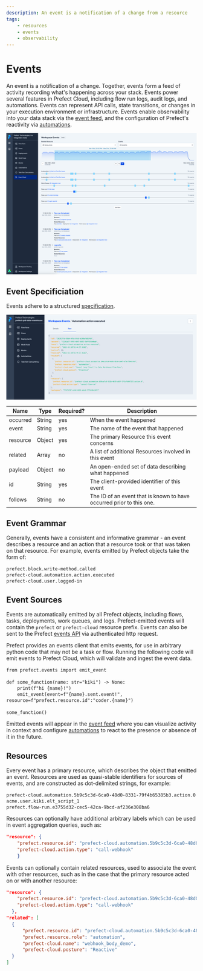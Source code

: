 ```yaml
---
description: An event is a notification of a change from a resource
tags:
    - resources
    - events
    - observability
---
```


# Events <span class="badge cloud"></span>

An event is a notification of a change. Together, events form a feed of activity recording what's happening across your stack. Events power several features in Prefect Cloud, including flow run logs, audit logs, and automations. Events can represent API calls, state transitions, or changes in your execution environment or infrastructure. Events enable observability into your data stack via the [event feed](/ui/events/), and the configuration of Prefect's reactivity via [automations](/ui/automations/).

![Prefect UI](../img/ui/event-feed.png)

## Event Specificiation

Events adhere to a structured [specification](https://app.prefect.cloud/api/docs#tag/Events).

![Prefect UI](../img/ui/event-spec.png)
  
| Name | Type | Required? | Description |
| ---- | ---- | --------- | ----------- |
| occurred |  String | yes | When the event happened |
| event |  String | yes | The name of the event that happened |
| resource|  Object | yes | The primary Resource this event concerns |
| related | Array | no | A list of additional Resources involved in this event |
| payload | Object | no | An open-ended set of data describing what happened |
| id | String | yes | The client-provided identifier of this event |
| follows | String | no | The ID of an event that is known to have occurred prior to this one. |


## Event Grammar

Generally, events have a consistent and informative grammar - an event describes a resource and an action that a resource took or that was taken on that resource. For example, events emitted by Prefect objects take the form of:


```
prefect.block.write-method.called
prefect-cloud.automation.action.executed
prefect-cloud.user.logged-in
```

## Event Sources

Events are automatically emitted by all Prefect objects, including flows, tasks, deployments, work queues, and logs. Prefect-emitted events will contain the `prefect` or `prefect-cloud` resource prefix. Events can also be sent to the Prefect [events API](https://app.prefect.cloud/api/docs#tag/Events) via authenticated http request.

Prefect provides an events client that emits events, for use in arbitrary python code that may not be a task or 
flow. Running the following code will emit events to Prefect Cloud, which will validate and ingest the event data.


```python3
from prefect.events import emit_event

def some_function(name: str="kiki") -> None:
    print(f"hi {name}!")
    emit_event(event=f"{name}.sent.event!", resource=f"prefect.resource.id":"coder.{name}")
          
some_function()
```

Emitted events will appear in the [event feed](/ui/events/) where you can visualize activity in context and configure [automations](/ui/automations/) to react to the presence or absence of it in the future.


## Resources

Every event has a primary resource, which describes the object that emitted an event. Resources are used as quasi-stable identifiers for sources of events, and are constructed as dot-delimited strings, for example:

```
prefect-cloud.automation.5b9c5c3d-6ca0-48d0-8331-79f4b65385b3.action.0
acme.user.kiki.elt_script_1
prefect.flow-run.e3755d32-cec5-42ca-9bcd-af236e308ba6
```

Resources can optionally have additional arbitrary labels which can be used in event aggregation queries, such as:

```json
"resource": {
    "prefect.resource.id": "prefect-cloud.automation.5b9c5c3d-6ca0-48d0-8331-79f4b65385b3",
    "prefect-cloud.action.type": "call-webhook"
    }
```

Events can optionally contain related resources, used to associate the event with other resources, such as in the case that the primary resource acted on or with another resource:

```json
"resource": {
    "prefect.resource.id": "prefect-cloud.automation.5b9c5c3d-6ca0-48d0-8331-79f4b65385b3.action.0",
    "prefect-cloud.action.type": "call-webhook"
  },
"related": [
  {
      "prefect.resource.id": "prefect-cloud.automation.5b9c5c3d-6ca0-48d0-8331-79f4b65385b3",
      "prefect.resource.role": "automation",
      "prefect-cloud.name": "webhook_body_demo",
      "prefect-cloud.posture": "Reactive"
  }
]
```






